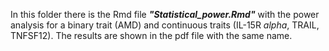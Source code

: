 In this folder there is the Rmd file ***"Statistical_power.Rmd"*** with the power analysis for a binary trait (AMD) and continuous traits (IL-15R $alpha$, TRAIL, TNFSF12). The results are shown in the pdf file with the same name.
